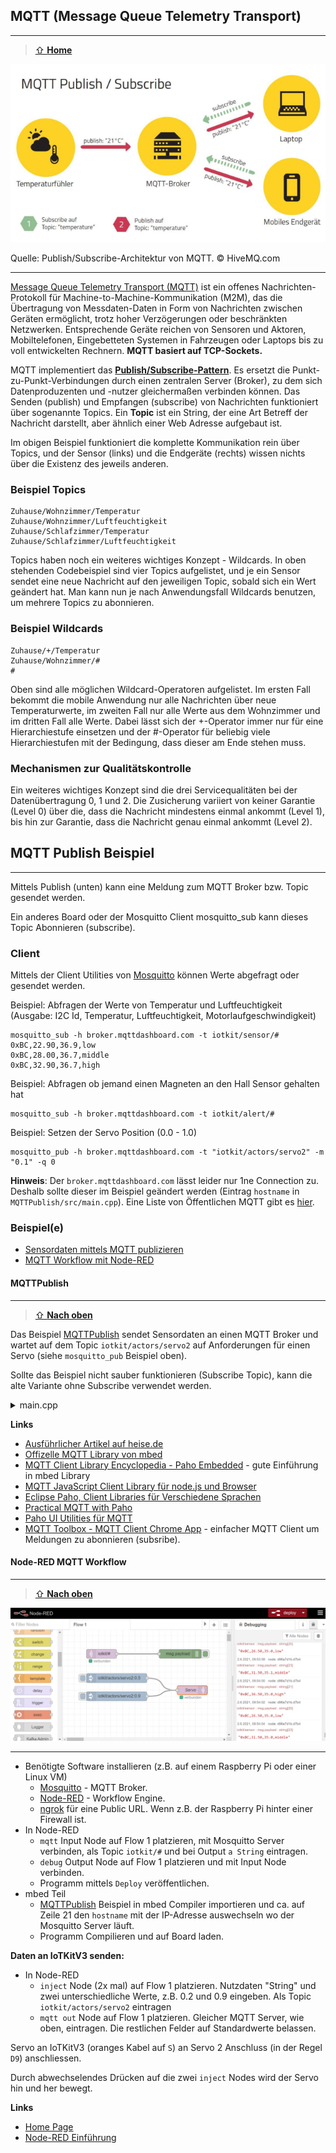 ## MQTT (Message Queue Telemetry Transport)
***

> [⇧ **Home**](https://github.com/iotkitv3/intro)

![](https://raw.githubusercontent.com/iotkitv3/intro/main/images/MQTTPubSub.png)

Quelle: Publish/Subscribe-Architektur von MQTT. © HiveMQ.com
- - -

[Message Queue Telemetry Transport (MQTT)](http://de.wikipedia.org/wiki/MQ_Telemetry_Transport) ist ein offenes Nachrichten-Protokoll für Machine-to-Machine-Kommunikation (M2M), das die Übertragung von Messdaten-Daten in Form von Nachrichten zwischen Geräten ermöglicht, trotz hoher Verzögerungen oder beschränkten Netzwerken. Entsprechende Geräte reichen von Sensoren und Aktoren, Mobiltelefonen, Eingebetteten Systemen in Fahrzeugen oder Laptops bis zu voll entwickelten Rechnern. **MQTT basiert auf TCP-Sockets.**

MQTT implementiert das [**Publish/Subscribe-Pattern**](http://de.wikipedia.org/wiki/Beobachter_(Entwurfsmuster)). Es ersetzt die Punkt-zu-Punkt-Verbindungen durch einen zentralen Server (Broker), zu dem sich Datenproduzenten und -nutzer gleichermaßen verbinden können. Das Senden (publish) und Empfangen (subscribe) von Nachrichten funktioniert über sogenannte Topics. Ein **Topic** ist ein String, der eine Art Betreff der Nachricht darstellt, aber ähnlich einer Web Adresse aufgebaut ist.

Im obigen Beispiel funktioniert die komplette Kommunikation rein über Topics, und der Sensor (links) und die Endgeräte (rechts) wissen nichts über die Existenz des jeweils anderen.

### Beispiel Topics

	Zuhause/Wohnzimmer/Temperatur
	Zuhause/Wohnzimmer/Luftfeuchtigkeit
	Zuhause/Schlafzimmer/Temperatur
	Zuhause/Schlafzimmer/Luftfeuchtigkeit						

Topics haben noch ein weiteres wichtiges Konzept - Wildcards. In oben stehenden Codebeispiel sind vier Topics aufgelistet, und je ein Sensor sendet eine neue Nachricht auf den jeweiligen Topic, sobald sich ein Wert geändert hat. Man kann nun je nach Anwendungsfall Wildcards benutzen, um mehrere Topics zu abonnieren.

### Beispiel Wildcards 

	Zuhause/+/Temperatur
	Zuhause/Wohnzimmer/#
	#

Oben sind alle möglichen Wildcard-Operatoren aufgelistet. Im ersten Fall bekommt die mobile Anwendung nur alle Nachrichten über neue Temperaturwerte, im zweiten Fall nur alle Werte aus dem Wohnzimmer und im dritten Fall alle Werte. Dabei lässt sich der +-Operator immer nur für eine Hierarchiestufe einsetzen und der #-Operator für beliebig viele Hierarchiestufen mit der Bedingung, dass dieser am Ende stehen muss.

### Mechanismen zur Qualitätskontrolle 

Ein weiteres wichtiges Konzept sind die drei Servicequalitäten bei der Datenübertragung 0, 1 und 2. Die Zusicherung variiert von keiner Garantie (Level 0) über die, dass die Nachricht mindestens einmal ankommt (Level 1), bis hin zur Garantie, dass die Nachricht genau einmal ankommt (Level 2).

## MQTT Publish Beispiel
***

Mittels Publish (unten) kann eine Meldung zum MQTT Broker bzw. Topic gesendet werden.

Ein anderes Board oder der Mosquitto Client mosquitto_sub kann dieses Topic Abonnieren (subscribe).

### Client

Mittels der Client Utilities von [Mosquitto](https://projects.eclipse.org/projects/technology.mosquitto) können Werte abgefragt oder gesendet werden.

Beispiel: Abfragen der Werte von Temperatur und Luftfeuchtigkeit (Ausgabe: I2C Id, Temperatur, Luftfeuchtigkeit, Motorlaufgeschwindigkeit)

    mosquitto_sub -h broker.mqttdashboard.com -t iotkit/sensor/#
    0xBC,22.90,36.9,low
    0xBC,28.00,36.7,middle
    0xBC,32.90,36.7,high

Beispiel: Abfragen ob jemand einen Magneten an den Hall Sensor gehalten hat
    
    mosquitto_sub -h broker.mqttdashboard.com -t iotkit/alert/#
    
Beispiel: Setzen der Servo Position (0.0 - 1.0) 

    mosquitto_pub -h broker.mqttdashboard.com -t "iotkit/actors/servo2" -m "0.1" -q 0    

**Hinweis**: Der `broker.mqttdashboard.com` lässt leider nur 1ne Connection zu. Deshalb sollte dieser im Beispiel geändert werden (Eintrag `hostname` in `MQTTPublish/src/main.cpp`). Eine Liste von Öffentlichen MQTT gibt es [hier](https://github.com/mqtt/mqtt.github.io/wiki/public_brokers).

### Beispiel(e)

* [Sensordaten mittels MQTT publizieren](#mqttpublish)
* [MQTT Workflow mit Node-RED](#node-red-mqtt-workflow)

#### MQTTPublish
***

> [⇧ **Nach oben**](#beispiele)

Das Beispiel [MQTTPublish](main.cpp) sendet Sensordaten an einen MQTT Broker und wartet auf dem Topic `iotkit/actors/servo2` auf Anforderungen für einen Servo (siehe `mosquitto_pub` Beispiel oben).

Sollte das Beispiel nicht sauber funktionieren (Subscribe Topic), kann die alte Variante ohne Subscribe verwendet werden.

<details><summary>main.cpp</summary>  


    /** MQTT Publish von Sensordaten */
    #include "mbed.h"
    #include "OLEDDisplay.h"
    #include "Motor.h"
    
    #if MBED_CONF_IOTKIT_HTS221_SENSOR == true
    #include "HTS221Sensor.h"
    #endif
    #if MBED_CONF_IOTKIT_BMP180_SENSOR == true
    #include "BMP180Wrapper.h"
    #endif
    
    #ifdef TARGET_K64F
    #include "QEI.h"
    #include "MFRC522.h"
    
    // NFC/RFID Reader (SPI)
    MFRC522    rfidReader( MBED_CONF_IOTKIT_RFID_MOSI, MBED_CONF_IOTKIT_RFID_MISO, MBED_CONF_IOTKIT_RFID_SCLK, MBED_CONF_IOTKIT_RFID_SS, MBED_CONF_IOTKIT_RFID_RST ); 
    //Use X2 encoding by default.
    QEI wheel (MBED_CONF_IOTKIT_BUTTON2, MBED_CONF_IOTKIT_BUTTON3, NC, 624);
    #endif
    
    #include <MQTTClientMbedOs.h>
    #include <MQTTNetwork.h>
    #include <MQTTClient.h>
    #include <MQTTmbed.h> // Countdown
    
    // Sensoren wo Daten fuer Topics produzieren
    static DevI2C devI2c( MBED_CONF_IOTKIT_I2C_SDA, MBED_CONF_IOTKIT_I2C_SCL );
    #if MBED_CONF_IOTKIT_HTS221_SENSOR == true
    static HTS221Sensor hum_temp(&devI2c);
    #endif
    #if MBED_CONF_IOTKIT_BMP180_SENSOR == true
    static BMP180Wrapper hum_temp( &devI2c );
    #endif
    AnalogIn hallSensor( MBED_CONF_IOTKIT_HALL_SENSOR );
    DigitalIn button( MBED_CONF_IOTKIT_BUTTON1 );
    
    // Topic's
    char* topicTEMP = (char*) "iotkit/sensor";
    char* topicALERT = (char*) "iotkit/alert";
    char* topicBUTTON = (char*) "iotkit/button";
    char* topicENCODER = (char*) "iotkit/encoder";
    char* topicRFID = (char*) "iotkit/rfid";
    // MQTT Brocker
    char* hostname = (char*) "192.168.1.138";
    int port = 1883;
    // MQTT Message
    MQTT::Message message;
    // I/O Buffer
    char buf[100];
    
    // Klassifikation 
    char cls[3][10] = { "low", "middle", "high" };
    int type = 0;
    
    // UI
    OLEDDisplay oled( MBED_CONF_IOTKIT_OLED_RST, MBED_CONF_IOTKIT_OLED_SDA, MBED_CONF_IOTKIT_OLED_SCL );
    DigitalOut led1( MBED_CONF_IOTKIT_LED1 );
    DigitalOut alert( MBED_CONF_IOTKIT_LED3 );
    
    // Aktore(n)
    Motor m1( MBED_CONF_IOTKIT_MOTOR2_PWM, MBED_CONF_IOTKIT_MOTOR2_FWD, MBED_CONF_IOTKIT_MOTOR2_REV ); // PWM, Vorwaerts, Rueckwarts
    PwmOut speaker( MBED_CONF_IOTKIT_BUZZER );
    
    /** Hilfsfunktion zum Publizieren auf MQTT Broker */
    void publish( MQTTNetwork &mqttNetwork, MQTT::Client<MQTTNetwork, Countdown> &client, char* topic )
    {
        led1 = 1;
        printf("Connecting to %s:%d\r\n", hostname, port);
        
        int rc = mqttNetwork.connect(hostname, port);
        if (rc != 0)
            printf("rc from TCP connect is %d\r\n", rc);
    
        MQTTPacket_connectData data = MQTTPacket_connectData_initializer;
        data.MQTTVersion = 3;
        data.clientID.cstring = (char*) "mbed-sample";
        data.username.cstring = (char*) "testuser";
        data.password.cstring = (char*) "testpassword";
        if ((rc = client.connect(data)) != 0)
            printf("rc from MQTT connect is %d\r\n", rc);
    
        MQTT::Message message;    
        
        oled.cursor( 2, 0 );
        oled.printf( "Topi: %s\n", topic );
        oled.cursor( 3, 0 );    
        oled.printf( "Push: %s\n", buf );
        message.qos = MQTT::QOS0;
        message.retained = false;
        message.dup = false;
        message.payload = (void*) buf;
        message.payloadlen = strlen(buf)+1;
        client.publish( topic, message);  
        
        // Verbindung beenden, ansonsten ist nach 4x Schluss
        if ((rc = client.disconnect()) != 0)
            printf("rc from disconnect was %d\r\n", rc);
    
        mqttNetwork.disconnect();
        led1 = 0;
    }
    
    /** Hauptprogramm */
    int main()
    {
        uint8_t id;
        float temp, hum;
        int encoder;
        alert = 0;
        
        oled.clear();
        oled.printf( "MQTTPublish\r\n" );
        oled.printf( "host: %s:%s\r\n", hostname, port );
    
        printf("\nConnecting to %s...\n", MBED_CONF_APP_WIFI_SSID);
        oled.printf( "SSID: %s\r\n", MBED_CONF_APP_WIFI_SSID );
        
        // Connect to the network with the default networking interface
        // if you use WiFi: see mbed_app.json for the credentials
        WiFiInterface *wifi = WiFiInterface::get_default_instance();
        if ( !wifi ) 
        {
            printf("ERROR: No WiFiInterface found.\n");
            return -1;
        }
        printf("\nConnecting to %s...\n", MBED_CONF_APP_WIFI_SSID);
        int ret = wifi->connect( MBED_CONF_APP_WIFI_SSID, MBED_CONF_APP_WIFI_PASSWORD, NSAPI_SECURITY_WPA_WPA2 );
        if ( ret != 0 ) 
        {
            printf("\nConnection error: %d\n", ret);
            return -1;
        }    
    
        // TCP/IP und MQTT initialisieren (muss in main erfolgen)
        MQTTNetwork mqttNetwork( wifi );
        MQTT::Client<MQTTNetwork, Countdown> client(mqttNetwork);
        
        /* Init all sensors with default params */
        hum_temp.init(NULL);
        hum_temp.enable(); 
    
    #ifdef TARGET_K64F
        // RFID Reader initialisieren
        rfidReader.PCD_Init();  
    #endif
        
        while   ( 1 ) 
        {
            // Temperator und Luftfeuchtigkeit
            hum_temp.read_id(&id);
            hum_temp.get_temperature(&temp);
            hum_temp.get_humidity(&hum);    
            if  ( type == 0 )
            {
                temp -= 5.0f;
                m1.speed( 0.0f );
            }
            else if  ( type == 2 )
            {
                temp += 5.0f;
                m1.speed( 1.0f );
            }
            else
            {
                m1.speed( 0.75f );
            }
            sprintf( buf, "0x%X,%2.2f,%2.1f,%s", id, temp, hum, cls[type] ); 
            type++;
            if  ( type > 2 )
                type = 0;       
            publish( mqttNetwork, client, topicTEMP );
            
            // alert Tuer offen 
            printf( "Hall %4.4f, alert %d\n", hallSensor.read(), alert.read() );
            if  ( hallSensor.read() > 0.6f )
            {
                // nur einmal Melden!, bis Reset
                if  ( alert.read() == 0 )
                {
                    sprintf( buf, "alert: hall" );
                    message.payload = (void*) buf;
                    message.payloadlen = strlen(buf)+1;
                    publish( mqttNetwork, client, topicALERT );
                    alert = 1;
                }
                speaker.period( 1.0 / 3969.0 );      // 3969 = Tonfrequenz in Hz
                speaker = 0.5f;
                thread_sleep_for( 500 );
                speaker.period( 1.0 / 2800.0 );
                thread_sleep_for( 500 );
            }
            else
            {
                alert = 0;
                speaker = 0.0f;
            }
    
            // Button (nur wenn gedrueckt)
            if  ( button == 0 )
            {
                sprintf( buf, "ON" );
                publish( mqttNetwork, client, topicBUTTON );
            }
    
    #ifdef TARGET_K64F
    
            // Encoder
            encoder = wheel.getPulses();
            sprintf( buf, "%d", encoder );
            publish( mqttNetwork, client, topicENCODER );
            
            // RFID Reader
            if ( rfidReader.PICC_IsNewCardPresent())
                if ( rfidReader.PICC_ReadCardSerial()) 
                {
                    // Print Card UID (2-stellig mit Vornullen, Hexadecimal)
                    printf("Card UID: ");
                    for ( int i = 0; i < rfidReader.uid.size; i++ )
                        printf("%02X:", rfidReader.uid.uidByte[i]);
                    printf("\n");
                    
                    // Print Card type
                    int piccType = rfidReader.PICC_GetType(rfidReader.uid.sak);
                    printf("PICC Type: %s \n", rfidReader.PICC_GetTypeName(piccType) );
                    
                    sprintf( buf, "%02X:%02X:%02X:%02X:", rfidReader.uid.uidByte[0], rfidReader.uid.uidByte[1], rfidReader.uid.uidByte[2], rfidReader.uid.uidByte[3] );
                    publish( mqttNetwork, client, topicRFID );                
                    
                }        
    #endif        
    
            thread_sleep_for    ( 500 );
        }
    }
    
</p></details>

**Links** 

*   [Ausführlicher Artikel auf heise.de](http://www.heise.de/developer/artikel/MQTT-Protokoll-fuer-das-Internet-der-Dinge-2168152.html)
*   [Offizelle MQTT Library von mbed](https://github.com/ARMmbed/mbed-mqtt)
*   [MQTT Client Library Encyclopedia - Paho Embedded](https://www.hivemq.com/blog/mqtt-client-library-encyclopedia-paho-embedded/) - gute Einführung in mbed Library
*   [MQTT JavaScript Client Library für node.js und Browser](https://github.com/mqttjs/MQTT.js)
*   [Eclipse Paho, Client Libraries für Verschiedene Sprachen](http://www.eclipse.org/paho/)
*   [Practical MQTT with Paho](http://www.infoq.com/articles/practical-mqtt-with-paho)
*   [Paho UI Utilities für MQTT](https://wiki.eclipse.org/Paho/GUI_Utility)
*   [MQTT Toolbox - MQTT Client Chrome App](https://www.hivemq.com/blog/mqtt-toolbox-mqtt-client-chrome-app/) - einfacher MQTT Client um Meldungen zu abonnieren (subsribe).

#### Node-RED MQTT Workflow
***

> [⇧ **Nach oben**](#beispiele)

![](https://raw.githubusercontent.com/iotkitv3/intro/main/images/NodeREDMQTT.png)

- - -

* Benötigte Software installieren (z.B. auf einem Raspberry Pi oder einer Linux VM)
    * [Mosquitto](https://mosquitto.org/) - MQTT Broker.
    * [Node-RED](https://nodered.org/) - Workflow Engine.
    * [ngrok](https://ngrok.com/) für eine Public URL. Wenn z.B. der Raspberry Pi hinter einer Firewall ist.
* In Node-RED
    * `mqtt` Input Node auf Flow 1 platzieren, mit Mosquitto Server verbinden, als Topic `iotkit/#` und bei Output `a String` eintragen.
    * `debug` Output Node auf Flow 1 platzieren und mit Input Node verbinden.
    * Programm mittels `Deploy` veröffentlichen.
* mbed Teil
    * [MQTTPublish](#mqttpublish) Beispiel in mbed Compiler importieren und ca. auf Zeile 21 den `hostname` mit der IP-Adresse auswechseln wo der Mosquitto Server läuft. 
    * Programm Compilieren und auf Board laden.
    
**Daten an IoTKitV3 senden:**

* In Node-RED
    * `inject` Node (2x mal) auf Flow 1 platzieren. Nutzdaten "String" und zwei unterschiedliche Werte, z.B. 0.2 und 0.9 eingeben. Als Topic `iotkit/actors/servo2` eintragen
    * `mqtt out` Node auf Flow 1 platzieren. Gleicher MQTT Server, wie oben, eintragen. Die restlichen Felder auf Standardwerte belassen.

Servo an IoTKitV3 (oranges Kabel auf `S`) an Servo 2 Anschluss (in der Regel `D9`) anschliessen.

Durch abwechselendes Drücken auf die zwei `inject` Nodes wird der Servo hin und her bewegt.

**Links**
 
 * [Home Page](https://nodered.org/)
 * [Node-RED Einführung](https://www.youtube.com/watch?v=f5o4tIz2Zzc)



